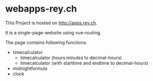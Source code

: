 # webapps-rey.ch

This Project is hosted on http://apps.rey.ch.

It is a single-page-website using vue-routing.

The page contains following functions:
- timecalculator
  - timecalculator (hours:minutes to decimal-hours)
  - timecalculator (with starttime and endtime to decimal-hours)
- midnightformula
- clock